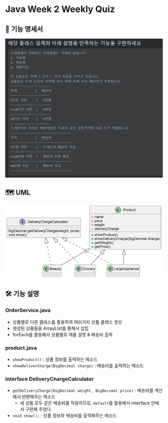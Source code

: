 # Java Week 2 Weekly Quiz

## 📝 기능 명세서
![img.png](week2WeeklyQuiz.png)

## 🗺 UML
![uml.png](PUML.png)

## 🛠 기능 설명
### OrderService.java
- 상품별로 다른 클래스를 활용하여 여러가지 상품 클래스 생성
- 생성된 상품들을 ArrayLIst를 통해서 삽입
- forEach를 활용해서 상품별로 제품 설명 & 배송비 출력

### product.java
- `showProduct()` : 상품 정보를 출력하는 메소드
- `showDeliverCharge(BigDecimal charge)` : 배송비를 출력하는 메소드

### interface DeliveryChargeCalculator
- `getDeliveryCharge(BigDecimal weight, BigDecimal price)` : 배송비를 계산해서 반환해주는 메소드
  - 세 상품 모두 같은 배송비를 적용하므로, `default`를 활용해서 interface 안에서 구현해 주었다. 
- `void show();` : 상품 정보와 배송비를 출력해주는 메소드